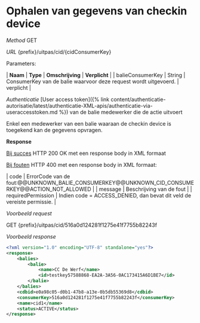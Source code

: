 ---
---

# Ophalen van gegevens van checkin device

_Method_
GET

_URL_
{prefix}/uitpas/cid/{cidConsumerKey}

Parameters:

| **Naam** | **Type** | **Omschrijving** | **Verplicht** |
| balieConsumerKey | String | ConsumerKey van de balie waarvoor deze request wordt uitgevoerd. | verplicht |

_Authenticatie_
[User access token]({% link content/authenticatie-autorisatie/latest/authenticatie-XML-apis/authenticatie-via-useraccesstoken.md %}) van de balie medewerker die de actie uitvoert

Enkel een medewerker van een balie waaraan de checkin device is toegekend kan de gegevens opvragen.

**Response**

<u>Bij succes</u>
HTTP 200 OK met een response body in XML formaat

<u>Bij fouten</u>
HTTP 400 met een response body in XML formaat:

| code | ErrorCode van de fout:@@UNKNOWN_BALIE_CONSUMERKEY@@UNKNOWN_CID_CONSUMERKEY@@ACTION_NOT_ALLOWED |
| message | Beschrijving van de fout |
| requiredPermission | Indien code = ACCESS_DENIED, dan bevat dit veld de vereiste permissie. |

_Voorbeeld request_

GET {prefix}/uitpas/cid/516a0d124281f1275e41f7755b82243f

_Voorbeeld response_


~~~xml
<?xml version="1.0" encoding="UTF-8" standalone="yes"?>
<response>
    <balies>
        <balie>
            <name>CC De Werf</name>
            <id>testkey57588868-EA2A-3A56-0AC173415A6D1BE7</id>
        </balie>
    </balies>
    <cdbid>e0a98c05-d0b1-47b8-a13e-0b5db55369d8</cdbid>
    <consumerKey>516a0d124281f1275e41f7755b82243f</consumerKey>
    <name>cid1</name>
    <status>ACTIVE</status>
</response>
~~~
